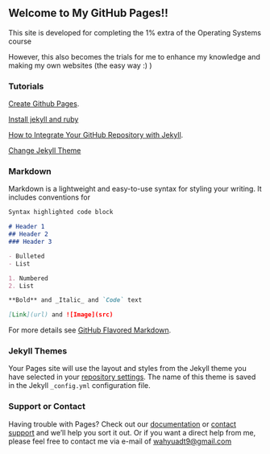 ﻿## Welcome to My GitHub Pages!!

This site is developed for completing the 1% extra of the Operating Systems course

However, this also becomes the trials for me to enhance my knowledge and making my own websites (the easy way :) )

### Tutorials

[Create Github Pages](tutorials/2019-01-09-GitHubPages.md).

[Install jekyll and ruby](/tutorials/2019-01-09-RubyandJekyllInstallation.html)

[How to Integrate Your GitHub Repository with Jekyll](/tutorials/CommandsUsingJekyll.html).

[Change Jekyll Theme](/tutorials/ChangeJekyllTheme.html)

  

### Markdown

Markdown is a lightweight and easy-to-use syntax for styling your writing. It includes conventions for

```markdown
Syntax highlighted code block

# Header 1
## Header 2
### Header 3

- Bulleted
- List

1. Numbered
2. List

**Bold** and _Italic_ and `Code` text

[Link](url) and ![Image](src)
```

For more details see [GitHub Flavored Markdown](https://guides.github.com/features/mastering-markdown/).

### Jekyll Themes

Your Pages site will use the layout and styles from the Jekyll theme you have selected in your [repository settings](https://github.com/wahyuadt/coba/settings). The name of this theme is saved in the Jekyll `_config.yml` configuration file.

### Support or Contact

Having trouble with Pages? Check out our [documentation](https://help.github.com/categories/github-pages-basics/) or [contact support](https://github.com/contact) and we’ll help you sort it out.
Or if you want a direct help from me, please feel free to contact me via e-mail of wahyuadt9@gmail.com
